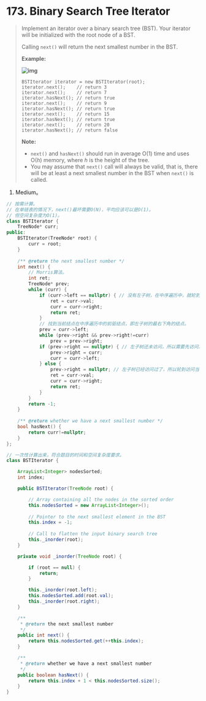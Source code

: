 # 173. Binary Search Tree Iterator

> Implement an iterator over a binary search tree (BST). Your iterator will be initialized with the root node of a BST.
>
> Calling `next()` will return the next smallest number in the BST.
>
> **Example:**
>
> **![img](https://assets.leetcode.com/uploads/2018/12/25/bst-tree.png)**
>
> ```
> BSTIterator iterator = new BSTIterator(root);
> iterator.next();    // return 3
> iterator.next();    // return 7
> iterator.hasNext(); // return true
> iterator.next();    // return 9
> iterator.hasNext(); // return true
> iterator.next();    // return 15
> iterator.hasNext(); // return true
> iterator.next();    // return 20
> iterator.hasNext(); // return false
> ```
>
> **Note:**
>
> - `next()` and `hasNext()` should run in average O(1) time and uses O(*h*) memory, where *h* is the height of the tree.
> - You may assume that `next()` call will always be valid, that is, there will be at least a next smallest number in the BST when `next()` is called.

1. Medium。

```cpp
// 按需计算。
// 在单链表的情况下，next()最坏需要O(N)，平均应该可以是O(1)。
// 但空间复杂度为O(1)。
class BSTIterator {
    TreeNode* curr;
public:
    BSTIterator(TreeNode* root) {
        curr = root;
    }
    
    /** @return the next smallest number */
    int next() {
        // Morris算法。
        int ret;
        TreeNode* prev;
        while (curr) {
            if (curr->left == nullptr) { // 没有左子树，在中序遍历中，就轮到访问当前结点/根了。
                ret = curr->val;
                curr = curr->right;
                return ret;
            }
            // 找到当前结点在中序遍历中的前驱结点，即左子树的最右下角的结点。
            prev = curr->left;
            while (prev->right && prev->right!=curr)
                prev = prev->right;
            if (prev->right == nullptr) { // 左子树还未访问，所以需要先访问左子树。
                prev->right = curr;
                curr = curr->left;
            } else {
                prev->right = nullptr; // 左子树已经访问过了，所以轮到访问当前结点/根了。
                ret = curr->val;
                curr = curr->right;
                return ret;
            }
        }
        return -1;
    }
    
    /** @return whether we have a next smallest number */
    bool hasNext() {
        return curr!=nullptr;
    }
};
```

```java
// 一次性计算出来，符合题目的时间和空间复杂度要求。
class BSTIterator {

    ArrayList<Integer> nodesSorted;
    int index;

    public BSTIterator(TreeNode root) {

        // Array containing all the nodes in the sorted order
        this.nodesSorted = new ArrayList<Integer>();
        
        // Pointer to the next smallest element in the BST
        this.index = -1;
        
        // Call to flatten the input binary search tree
        this._inorder(root);
    }

    private void _inorder(TreeNode root) {

        if (root == null) {
            return;
        }

        this._inorder(root.left);
        this.nodesSorted.add(root.val);
        this._inorder(root.right);
    }

    /**
     * @return the next smallest number
     */
    public int next() {
        return this.nodesSorted.get(++this.index);
    }

    /**
     * @return whether we have a next smallest number
     */
    public boolean hasNext() {
        return this.index + 1 < this.nodesSorted.size();
    }
}
```

